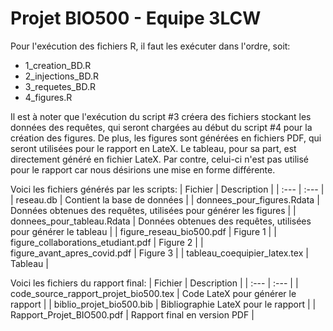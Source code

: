 # Projet BIO500 - Equipe 3LCW
Pour l'exécution des fichiers R, il faut les exécuter dans l'ordre, soit:
* 1_creation_BD.R
* 2_injections_BD.R
* 3_requetes_BD.R
* 4_figures.R

Il est à noter que l'exécution du script #3 créera des fichiers stockant les données des requêtes, 
qui seront chargées au début du script #4 pour la création des figures. 
De plus, les figures sont générées en fichiers PDF, qui seront utilisées pour le rapport en LateX.
Le tableau, pour sa part, est directement généré en fichier LateX. Par contre, celui-ci n'est pas utilisé pour
le rapport car nous désirions une mise en forme différente.

Voici les fichiers générés par les scripts:
| Fichier | Description |
| :--- | :--- |
| reseau.db | Contient la base de données |
| donnees_pour_figures.Rdata | Données obtenues des requêtes, utilisées pour générer les figures |
| donnees_pour_tableau.Rdata | Données obtenues des requêtes, utilisées pour générer le tableau |
| figure_reseau_bio500.pdf | Figure 1 |
| figure_collaborations_etudiant.pdf | Figure 2 |
| figure_avant_apres_covid.pdf | Figure 3 |
| tableau_coequipier_latex.tex | Tableau |

Voici les fichiers du rapport final:
| Fichier | Description |
| :--- | :--- |
| code_source_rapport_projet_bio500.tex | Code LateX pour générer le rapport |
| biblio_projet_bio500.bib | Bibliographie LateX pour le rapport |
| Rapport_Projet_BIO500.pdf | Rapport final en version PDF |
